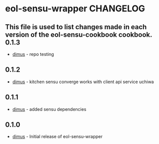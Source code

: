 eol-sensu-wrapper CHANGELOG
============================

This file is used to list changes made in each version of the eol-sensu-cookbook cookbook.
0.1.3
-----
- [dimus][1] - repo testing

0.1.2
-----
- [dimus][1] - kitchen sensu converge works with client api service uchiwa

0.1.1
-----
- [dimus][1] - added sensu dependencies

0.1.0
-----
- [dimus][1] - Initial release of eol-sensu-wrapper

[1]: https://github.com/dimus
